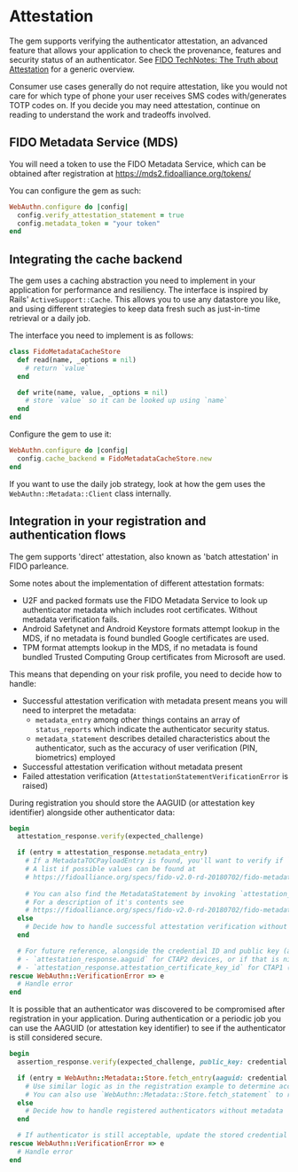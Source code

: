 # Attestation

The gem supports verifying the authenticator attestation, an advanced feature that allows your application to check the provenance, features and security status of an authenticator.
See [FIDO TechNotes: The Truth about Attestation](https://fidoalliance.org/fido-technotes-the-truth-about-attestation/) for a generic overview. 

Consumer use cases generally do not require attestation, like you would not care for which type of phone your user receives SMS codes with/generates TOTP codes on.
If you decide you may need attestation, continue on reading to understand the work and tradeoffs involved. 

## FIDO Metadata Service (MDS)

You will need a token to use the FIDO Metadata Service, which can be obtained after registration at https://mds2.fidoalliance.org/tokens/

You can configure the gem as such:

```ruby
WebAuthn.configure do |config|
  config.verify_attestation_statement = true
  config.metadata_token = "your token"
end
```

## Integrating the cache backend

The gem uses a caching abstraction you need to implement in your application for performance and resiliency. The interface is inspired by Rails' `ActiveSupport::Cache`.
This allows you to use any datastore you like, and using different strategies to keep data fresh such as just-in-time retrieval or a daily job.

The interface you need to implement is as follows:

```ruby
class FidoMetadataCacheStore
  def read(name, _options = nil)
    # return `value`
  end

  def write(name, value, _options = nil)
    # store `value` so it can be looked up using `name`
  end
end
```

Configure the gem to use it:
```ruby
WebAuthn.configure do |config|
  config.cache_backend = FidoMetadataCacheStore.new
end
```

If you want to use the daily job strategy, look at how the gem uses the `WebAuthn::Metadata::Client` class internally.

## Integration in your registration and authentication flows

The gem supports 'direct' attestation, also known as 'batch attestation' in FIDO parleance.

Some notes about the implementation of different attestation formats:
- U2F and packed formats use the FIDO Metadata Service to look up authenticator metadata which includes root certificates. Without metadata verification fails.
- Android Safetynet and Android Keystore formats attempt lookup in the MDS, if no metadata is found bundled Google certificates are used.
- TPM format attempts lookup in the MDS, if no metadata is found bundled Trusted Computing Group certificates from Microsoft are used.

This means that depending on your risk profile, you need to decide how to handle:
- Successful attestation verification with metadata present means you will need to interpret the metadata: 
  - `metadata_entry` among other things contains an array of `status_reports` which indicate the authenticator security status.
  - `metadata_statement` describes detailed characteristics about the authenticator, such as the accuracy of user verification (PIN, biometrics) employed
- Successful attestation verification without metadata present
- Failed attestation verification (`AttestationStatementVerificationError` is raised)

During registration you should store the AAGUID (or attestation key identifier) alongside other authenticator data:

```ruby
begin
  attestation_response.verify(expected_challenge)

  if (entry = attestation_response.metadata_entry)
    # If a MetadataTOCPayloadEntry is found, you'll want to verify if `entry.status_reports.last.status` is acceptable
    # A list if possible values can be found at
    # https://fidoalliance.org/specs/fido-v2.0-rd-20180702/fido-metadata-service-v2.0-rd-20180702.html#authenticatorstatus-enum
 
    # You can also find the MetadataStatement by invoking `attestation_response.metadata_statement`
    # For a description of it's contents see 
    # https://fidoalliance.org/specs/fido-v2.0-rd-20180702/fido-metadata-statement-v2.0-rd-20180702.html
  else
    # Decide how to handle successful attestation verification without metadata
  end

  # For future reference, alongside the credential ID and public key (as described in the README) also store:
  # - `attestation_response.aaguid` for CTAP2 devices, or if that is nil
  # - `attestation_response.attestation_certificate_key_id` for CTAP1 (U2F) devices
rescue WebAuthn::VerificationError => e
  # Handle error
end
```

It is possible that an authenticator was discovered to be compromised after registration in your application.
During authentication or a periodic job you can use the AAGUID (or attestation key identifier) to see if the authenticator is still considered secure.

```ruby
begin
  assertion_response.verify(expected_challenge, public_key: credential.public_key, sign_count: credential.sign_count)

  if (entry = WebAuthn::Metadata::Store.fetch_entry(aaguid: credential.aaguid))
    # Use similar logic as in the registration example to determine acceptable status
    # You can also use `WebAuthn::Metadata::Store.fetch_statement` to retrieve the metadata_statement
  else
    # Decide how to handle registered authenticators without metadata
  end

  # If authenticator is still acceptable, update the stored credential sign count and sign in the user (as described in the README)
rescue WebAuthn::VerificationError => e
  # Handle error
end
```
